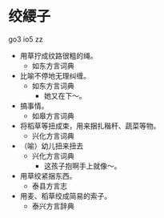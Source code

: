 # 绞䌁子
go3 io5 zz
+ 用草拧成纹路很粗的绳。
  * 如东方言词典
+ 比喻不停地无理纠缠。
  * 如东方言词典
    - 她又在下～。
+ 搞事情。
  * 如皋方言词典
+ 将稻草等扭成束，用来捆扎稭秆、蔬菜等物。
  * 兴化方言词典
+ （喻）幼儿扭来扭去
  * 兴化方言词典
    - 这孩子抱啊手上就像～。
+ 用草绞紧捆东西。
  * 泰县方言志
+ 用麦、稻草绞成简易的索子。
  * 泰兴方言辞典
